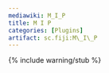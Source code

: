 ```yaml
---
mediawiki: M_I_P
title: M I P
categories: [Plugins]
artifact: sc.fiji:M\_I\_P
---
```


{% include warning/stub %}



